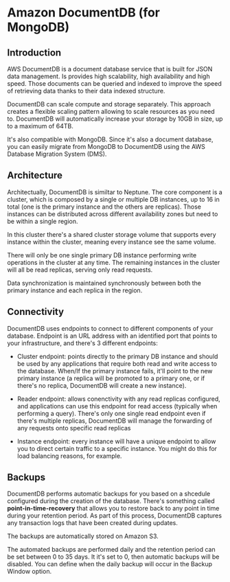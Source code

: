 # Amazon DocumentDB (for MongoDB)

## Introduction

AWS DocumentDB is a document database service that is built for JSON data management. Is provides high scalability, high availability and high speed. Those documents can be queried and indexed to improve the speed of retrieving data thanks to their data indexed structure.

DocumentDB can scale compute and storage separately. This approach creates a flexible scaling pattern allowing to scale resources as you need to. DocumentDB will automatically increase your storage by 10GB in size, up to a maximum of 64TB.

It's also compatible with MongoDB. Since it's also a document database, you can easily migrate from MongoDB to DocumentDB using the AWS Database Migration System (DMS).

## Architecture

Architectually, DocumentDB is similtar to Neptune. The core component is a cluster, which is composed by a single or multiple DB instances, up to 16 in total (one is the primary instance and the others are replicas). Those instances can be distributed across different availability zones but need to be within a single region.

In this cluster there's a shared cluster storage volume that supports every instance within the cluster, meaning every instance see the same volume.

There will only be one single primary DB instance performing write operations in the cluster at any time. The remaining instances in the cluster will all be read replicas, serving only read requests.

Data synchronization is maintained synchronously between both the primary instance and each replica in the region.

## Connectivity

DocumentDB uses endpoints to connect to different components of your database. Endpoint is an URL address with an identified port that points to your infrastructure, and there's 3 different endpoints:

- Cluster endpoint: points directly to the primary DB instance and should be used by any applications that require both read and write access to the database. When/If the primary instance fails, it'll point to the new primary instance (a replica will be promoted to a primary one, or if there's no replica, DocumentDB will create a new instance).

- Reader endpoint: allows conenctivity with any read replicas configured, and applications can use this endpoint for read access (typically when performing a query). There's only one single read endpoint even if there's multiple replicas, DocumentDB will manage the forwarding of any requests onto specific read replicas

- Instance endpoint: every instance will have a unique endpoint to allow you to direct certain traffic to a specific instance. You might do this for load balancing reasons, for example.

## Backups

DocumentDB performs automatic backups for you based on a shcedule configured during the creation of the database. There's something called <b>point-in-time-recovery</b> that allows you to restore back to any point in time during your retention period. As part of this process, DocumentDB captures any transaction logs that have been created during updates.

The backups are automatically stored on Amazon S3.

The automated backups are performed daily and the retention period can be set between 0 to 35 days. It it's set to 0, then automatic backups will be disabled. You can define when the daily backup will occur in the Backup Window option.